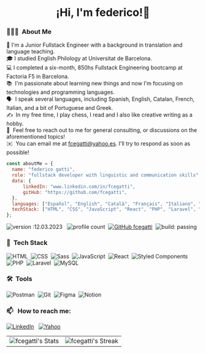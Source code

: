 <h1 align="center">¡Hi, I'm federico!👋</h1>


### 👨🏻‍💻 &nbsp;About Me

 🚀&nbsp;I'm a Junior Fullstack Engineer with a background in translation and language teaching.<br>
🎓&nbsp;I studied English Philology at Universitat de Barcelona.<br>
💻&nbsp;I completed a six-month, 850hs Fullstack Engineering bootcamp at Factoria F5 in Barcelona.<br>
📚 &nbsp;I'm passionate about learning new things and now I'm focusing on technologies and programming languages.<br>
🗣️ &nbsp;I speak several languages, including Spanish, English, Catalan, French, Italian, and a bit of Portuguese and Greek.<br>
✍️ &nbsp;In my free time, I play chess, I read and I also like creative writing as a hobby.<br>
💬 &nbsp;Feel free to reach out to me for general consulting, or discussions on the aforementioned topics!<br>
✉️ &nbsp;You can email me at fcegatti@yahoo.es. I'll try to respond as soon as possible!<br>
<!-- 📄 &nbsp;You can check my [Resume](https://) for more details about work experience. -->


```javascript
const aboutMe = {
  name: "federico gatti",
  role: "fullstack developer with linguistic and communication skills",
  data: { 
      linkedIn: "www.linkedin.com/in/fcegatti",
      gitHub: "https://github.com/fcegatti", 
  },            
  languages: ["Español", "English", "Català", "Français", "Italiano", "Ελλινικά", "Português", "Avañe'ẽ"],
  techStack: ["HTML", "CSS", "JavaScript", "React", "PHP", "Laravel", "MySQL"],
};
```

![version :12.03.2023](https://img.shields.io/badge/version-12.03.2023-informational) &nbsp;
![profile count](https://komarev.com/ghpvc/?username=fcegatti&color=red)&nbsp;
[![GitHub fcegatti](https://img.shields.io/github/followers/fcegatti?label=follow&style=social)](https://github.com/fcegatti)&nbsp;
![build: passing](https://img.shields.io/badge/build-passing-success)

### 🔧 &nbsp;Tech Stack

![HTML](https://img.shields.io/badge/-HTML-05122A?style=flat&logo=HTML5)&nbsp;
![CSS](https://img.shields.io/badge/-CSS-05122A?style=flat&logo=CSS3&logoColor=1572B6)&nbsp;
![Sass](https://img.shields.io/badge/-Sass-05122A?style=flat&logo=Sass)&nbsp;
![JavaScript](https://img.shields.io/badge/-JavaScript-05122A?style=flat&logo=javascript)&nbsp;
![React](https://img.shields.io/badge/-React-05122A?style=flat&logo=react)&nbsp;
![Styled Components](https://img.shields.io/badge/styled--components-05122A?style=flat-square&logo=styled-components&logoColor=white)
![PHP](https://img.shields.io/badge/-PHP-05122A?style=flat&logo=php)&nbsp;
![Laravel](https://img.shields.io/badge/-Laravel-05122A?style=flat&logo=laravel)&nbsp;
![MySQL](https://img.shields.io/badge/-MySQL-05122A?style=flat&logo=mysql)&nbsp;

### 🛠️ &nbsp;Tools

![Postman](https://img.shields.io/badge/-Postman-05122A?style=flat&logo=postman)&nbsp;
![Git](https://img.shields.io/badge/-Git-05122A?style=flat&logo=Git&logoColor=F05032)&nbsp;
![Figma](https://img.shields.io/badge/-Figma-05122A?style=flat&logo=figma)&nbsp;
![Notion](https://img.shields.io/badge/-Notion-05122A?style=flat&logo=notion)&nbsp;


  ### 📫 &nbsp; How to reach me:

<a href="https://www.linkedin.com/in/fcegatti/"><img alt="LinkedIn" src="https://img.shields.io/badge/linkedin%20-%230077B5.svg?&style=flat&logo=linkedin&logoColor=white"/></a> &nbsp;
<a href="mailto:fcegatti@yahoo.es"><img alt="Yahoo" src="https://img.shields.io/badge/Yahoo-720e9e?style=flat-square&logo=yahoo&logoColor=white&color=720e9e" /></a> &nbsp;

<div align="center">
  <table>
    <tr>
      <td>
        <div align="center">
          <img src="https://github-readme-stats.vercel.app/api?username=fcegatti&theme=tokyonight&show_icons=true&hide_border=true&count_private=true" alt="fcegatti's Stats">
        </div>
      </td>
      <td>
        <div align="center">
          <img src="https://github-readme-streak-stats.herokuapp.com/?user=fcegatti&theme=tokyonight&hide_border=true&currStreakNum=1&currStreakLabel=Current%20streak" alt="fcegatti's Streak">
        </div>
      </td>
    </tr>
  </table>
</div>

  
<!--   [![GitHub Streak](https://streak-stats.demolab.com?user=fcegatti&theme=highcontrast&background=000000)](https://git.io/streak-stats) -->
